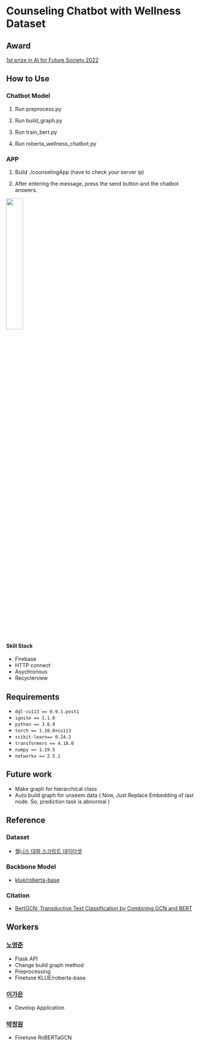 # Counseling Chatbot with Wellness Dataset

## Award
[1st prize in AI for Future Society 2022](https://github.com/payitfoward/counseling_chatbot/blob/main/%EC%83%81%EC%9E%A5.jpg)

## How to Use

### Chatbot Model

1. Run preprocess.py

2. Run build_graph.py

3. Run train_bert.py

4. Run roberta_wellness_chatbot.py

### APP
1. Build ./counselingApp (have to check your server ip)

2. After entering the message, press the send button and the chatbot answers.
<img src="https://user-images.githubusercontent.com/92314556/211301855-308256b7-df7a-4d11-a095-93e57c968e75.png"  width="30%" />

#### Skill Stack
- Firebase
- HTTP connect
- Asychronous
- Recyclerview



## Requirements

- `dgl-cu113 == 0.9.1.post1`
- `ignite == 1.1.0`
- `python == 3.6.9`
- `torch == 1.10.0+cu113`
- `scikit-learn== 0.24.2`
- `transformers == 4.18.0`
- `numpy =< 1.19.5`
- `networkx == 2.5.1`

## Future work

- Make graph for hierarchical class
- Auto build graph for unseem data ( Now, Just Replace Embedding of last node. So, prediction task is abnormal )

## Reference

### Dataset

- [웰니스 대화 스크립트 데이터셋](https://aihub.or.kr/aihubdata/data/view.do?currMenu=120&topMenu=100&aihubDataSe=extrldata&dataSetSn=267)

### Backbone Model

- [klue/roberta-base](https://huggingface.co/klue/roberta-base)

### Citation

- [BertGCN: Transductive Text Classification by Combining GCN and BERT](https://arxiv.org/abs/2105.05727)

## Workers

### [노영준](https://github.com/youngjun-99)
- Flask API
- Change build graph method
- Preprocessing
- Finetune KLUE/roberta-base

### [이가은](https://github.com/gaeun5744)
- Develop Application

### [박정원](https://github.com/jardin00)
- Finetune RoBERTaGCN 

